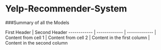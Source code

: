 # Yelp-Recommender-System
###Summary of all the Models

First Header | Second Header
------------ | -------------  | ------------- |
Content from cell 1 | Content from cell 2 | 
Content in the first column | Content in the second column
